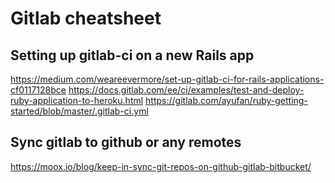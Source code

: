 # Gitlab cheatsheet

## Setting up gitlab-ci on a new Rails app
https://medium.com/weareevermore/set-up-gitlab-ci-for-rails-applications-cf0117128bce
https://docs.gitlab.com/ee/ci/examples/test-and-deploy-ruby-application-to-heroku.html
https://gitlab.com/ayufan/ruby-getting-started/blob/master/.gitlab-ci.yml

## Sync gitlab to github or any remotes

https://moox.io/blog/keep-in-sync-git-repos-on-github-gitlab-bitbucket/
